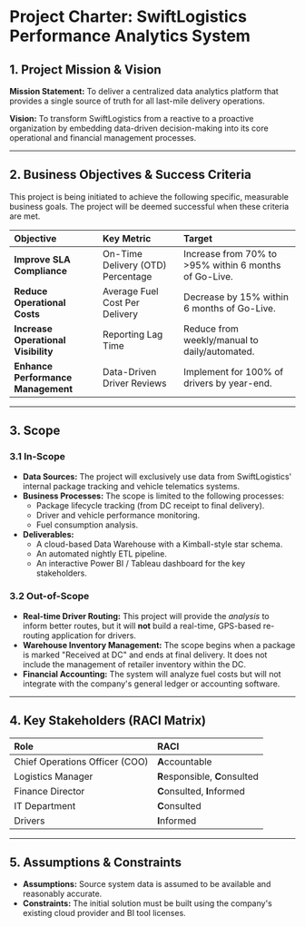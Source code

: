 # Project Charter: SwiftLogistics Performance Analytics System

## 1. Project Mission & Vision

**Mission Statement:** To deliver a centralized data analytics platform that provides a single source of truth for all last-mile delivery operations.

**Vision:** To transform SwiftLogistics from a reactive to a proactive organization by embedding data-driven decision-making into its core operational and financial management processes.

---

## 2. Business Objectives & Success Criteria

This project is being initiated to achieve the following specific, measurable business goals. The project will be deemed successful when these criteria are met.

| Objective | Key Metric | Target |
| :--- | :--- | :--- |
| **Improve SLA Compliance** | On-Time Delivery (OTD) Percentage | Increase from 70% to >95% within 6 months of Go-Live. |
| **Reduce Operational Costs** | Average Fuel Cost Per Delivery | Decrease by 15% within 6 months of Go-Live. |
| **Increase Operational Visibility** | Reporting Lag Time | Reduce from weekly/manual to daily/automated. |
| **Enhance Performance Management**| Data-Driven Driver Reviews | Implement for 100% of drivers by year-end. |

---

## 3. Scope

### 3.1 In-Scope

- **Data Sources:** The project will exclusively use data from SwiftLogistics' internal package tracking and vehicle telematics systems.
- **Business Processes:** The scope is limited to the following processes:
    - Package lifecycle tracking (from DC receipt to final delivery).
    - Driver and vehicle performance monitoring.
    - Fuel consumption analysis.
- **Deliverables:**
    - A cloud-based Data Warehouse with a Kimball-style star schema.
    - An automated nightly ETL pipeline.
    - An interactive Power BI / Tableau dashboard for the key stakeholders.

### 3.2 Out-of-Scope

- **Real-time Driver Routing:** This project will provide the *analysis* to inform better routes, but it will **not** build a real-time, GPS-based re-routing application for drivers.
- **Warehouse Inventory Management:** The scope begins when a package is marked "Received at DC" and ends at final delivery. It does not include the management of retailer inventory within the DC.
- **Financial Accounting:** The system will analyze fuel costs but will not integrate with the company's general ledger or accounting software.

---

## 4. Key Stakeholders (RACI Matrix)

| Role | RACI |
| :--- | :--- |
| Chief Operations Officer (COO) | **A**ccountable |
| Logistics Manager | **R**esponsible, **C**onsulted |
| Finance Director | **C**onsulted, **I**nformed |
| IT Department | **C**onsulted |
| Drivers | **I**nformed |

---

## 5. Assumptions & Constraints

- **Assumptions:** Source system data is assumed to be available and reasonably accurate.
- **Constraints:** The initial solution must be built using the company's existing cloud provider and BI tool licenses.
